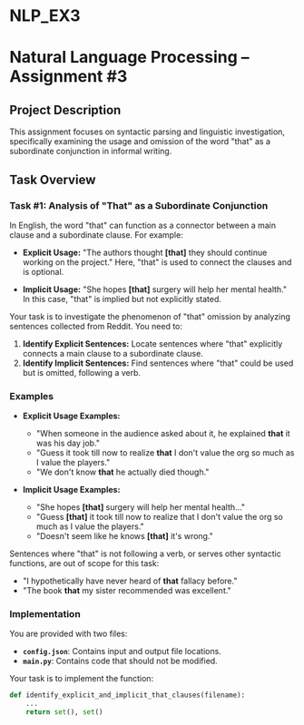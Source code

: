 # NLP_EX3

# Natural Language Processing – Assignment #3

## Project Description

This assignment focuses on syntactic parsing and linguistic investigation, specifically examining the usage and omission of the word "that" as a subordinate conjunction in informal writing.

## Task Overview

### Task #1: Analysis of "That" as a Subordinate Conjunction

In English, the word "that" can function as a connector between a main clause and a subordinate clause. For example: 

- **Explicit Usage:** "The authors thought **[that]** they should continue working on the project." Here, "that" is used to connect the clauses and is optional.

- **Implicit Usage:** "She hopes **[that]** surgery will help her mental health." In this case, "that" is implied but not explicitly stated.

Your task is to investigate the phenomenon of "that" omission by analyzing sentences collected from Reddit. You need to:

1. **Identify Explicit Sentences:** Locate sentences where "that" explicitly connects a main clause to a subordinate clause.
2. **Identify Implicit Sentences:** Find sentences where "that" could be used but is omitted, following a verb.

### Examples

- **Explicit Usage Examples:**
  - "When someone in the audience asked about it, he explained **that** it was his day job."
  - "Guess it took till now to realize **that** I don't value the org so much as I value the players."
  - "We don't know **that** he actually died though."

- **Implicit Usage Examples:**
  - "She hopes **[that]** surgery will help her mental health..."
  - "Guess **[that]** it took till now to realize that I don't value the org so much as I value the players."
  - "Doesn't seem like he knows **[that]** it's wrong."

Sentences where "that" is not following a verb, or serves other syntactic functions, are out of scope for this task:

- "I hypothetically have never heard of **that** fallacy before."
- "The book **that** my sister recommended was excellent."

### Implementation

You are provided with two files:

- **`config.json`**: Contains input and output file locations.
- **`main.py`**: Contains code that should not be modified.

Your task is to implement the function:

```python
def identify_explicit_and_implicit_that_clauses(filename):
    ...
    return set(), set()
